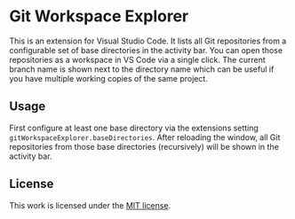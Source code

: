 # Git Workspace Explorer

This is an extension for Visual Studio Code.
It lists all Git repositories from a configurable set of base directories in the activity bar.
You can open those repositories as a workspace in VS Code via a single click.
The current branch name is shown next to the directory name which can be useful if you have multiple working copies of the same project.

## Usage

First configure at least one base directory via the extensions setting `gitWorkspaceExplorer.baseDirectories`.
After reloading the window, all Git repositories from those base directories (recursively) will be shown in the activity bar.

## License

This work is licensed under the [MIT license](LICENSE.md).
